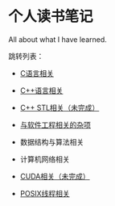 # 个人读书笔记

All about what I have learned.

跳转列表：

- [C语言相关](./doc/C——基础篇.md)
- [C++语言相关](./doc/C++——基础篇.md)
- [C++ STL相关（未完成）](./doc/C++——STL篇.md)
- [与软件工程相关的杂项](./doc/软件工程.md)

- 数据结构与算法相关
- 计算机网络相关
- [CUDA相关（未完成）](./doc/CC++——CUDA.md)
- [POSIX线程相关](./doc/C——pthread.md)